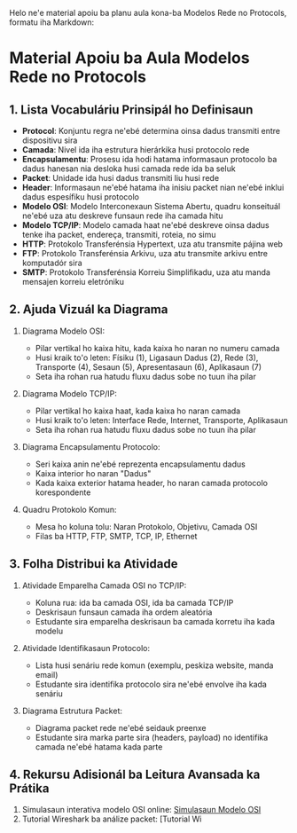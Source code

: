 Helo ne'e material apoiu ba planu aula kona-ba Modelos Rede no Protocols, formatu iha Markdown:

# Material Apoiu ba Aula Modelos Rede no Protocols

## 1. Lista Vocabuláriu Prinsipál ho Definisaun

- **Protocol**: Konjuntu regra ne'ebé determina oinsa dadus transmiti entre dispositivu sira
- **Camada**: Nivel ida iha estrutura hierárkika husi protocolo rede
- **Encapsulamentu**: Prosesu ida hodi hatama informasaun protocolo ba dadus hanesan nia desloka husi camada rede ida ba seluk
- **Packet**: Unidade ida husi dadus transmiti liu husi rede
- **Header**: Informasaun ne'ebé hatama iha inisiu packet nian ne'ebé inklui dadus espesífiku husi protocolo
- **Modelo OSI**: Modelo Interconexaun Sistema Abertu, quadru konseituál ne'ebé uza atu deskreve funsaun rede iha camada hitu
- **Modelo TCP/IP**: Modelo camada haat ne'ebé deskreve oinsa dadus tenke iha packet, endereça, transmiti, roteia, no simu
- **HTTP**: Protokolo Transferénsia Hypertext, uza atu transmite pájina web
- **FTP**: Protokolo Transferénsia Arkivu, uza atu transmite arkivu entre komputadór sira
- **SMTP**: Protokolo Transferénsia Korreiu Simplifikadu, uza atu manda mensajen korreiu eletróniku

## 2. Ajuda Vizuál ka Diagrama

1. Diagrama Modelo OSI:
   - Pilar vertikal ho kaixa hitu, kada kaixa ho naran no numeru camada
   - Husi kraik to'o leten: Físiku (1), Ligasaun Dadus (2), Rede (3), Transporte (4), Sesaun (5), Apresentasaun (6), Aplikasaun (7)
   - Seta iha rohan rua hatudu fluxu dadus sobe no tuun iha pilar

2. Diagrama Modelo TCP/IP:
   - Pilar vertikal ho kaixa haat, kada kaixa ho naran camada
   - Husi kraik to'o leten: Interface Rede, Internet, Transporte, Aplikasaun
   - Seta iha rohan rua hatudu fluxu dadus sobe no tuun iha pilar

3. Diagrama Encapsulamentu Protocolo:
   - Seri kaixa anin ne'ebé reprezenta encapsulamentu dadus
   - Kaixa interior ho naran "Dadus"
   - Kada kaixa exterior hatama header, ho naran camada protocolo korespondente

4. Quadru Protokolo Komun:
   - Mesa ho koluna tolu: Naran Protokolo, Objetivu, Camada OSI
   - Filas ba HTTP, FTP, SMTP, TCP, IP, Ethernet

## 3. Folha Distribui ka Atividade

1. Atividade Emparelha Camada OSI no TCP/IP:
   - Koluna rua: ida ba camada OSI, ida ba camada TCP/IP
   - Deskrisaun funsaun camada iha ordem aleatória
   - Estudante sira emparelha deskrisaun ba camada korretu iha kada modelu

2. Atividade Identifikasaun Protocolo:
   - Lista husi senáriu rede komun (exemplu, peskiza website, manda email)
   - Estudante sira identifika protocolo sira ne'ebé envolve iha kada senáriu

3. Diagrama Estrutura Packet:
   - Diagrama packet rede ne'ebé seidauk preenxe
   - Estudante sira marka parte sira (headers, payload) no identifika camada ne'ebé hatama kada parte

## 4. Rekursu Adisionál ba Leitura Avansada ka Prátika

1. Simulasaun interativa modelo OSI online: [Simulasaun Modelo OSI](https://www.openlearning.com/courses/networking-concepts/activities/OSIModelSimulation/)
2. Tutorial Wireshark ba análize packet: [Tutorial Wi